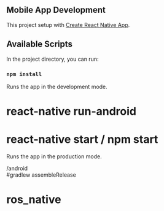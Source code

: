 ## Mobile App Development

This project setup with [Create React Native App](https://www.javatpoint.com/react-native-environment-setup).

## Available Scripts

In the project directory, you can run:

### `npm install`

Runs the app in the development mode.<br />

# react-native run-android
# react-native start / npm start

Runs the app in the production mode.<br />

/android <br />
#gradlew assembleRelease

# ros_native
